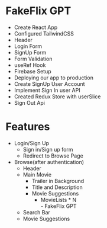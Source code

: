 # FakeFlix GPT

  - Create React App
  - Configured TailwindCSS
  - Header
  - Login Form
  - SignUp Form
  - Form Validation
  - useRef Hook
  - Firebase Setup
  - Deploying our app to production
  - Create SignUp User Account
  - Implement Sign In user API
  - Created Redux Store with userSlice
  - Sign Out Api 

# Features
   - Login/Sign Up 
       - Sign in/Sign up form
       - Redirect to Browse Page
   - Browse(after authentication)
      - Header
      - Main Movie
         - Trailer in Background 
         - Title and Description
         - Movie Suggestions
            - MovieLists * N  
    - FakeFlix GPT
       - Search Bar
       - Movie Suggestions       